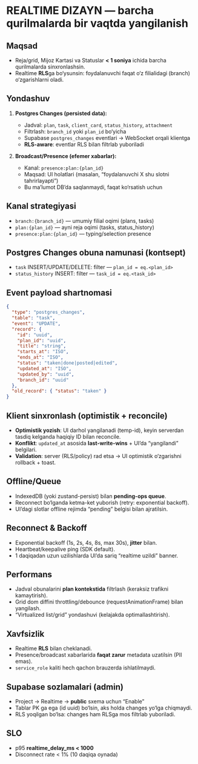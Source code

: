 # REALTIME DIZAYN — barcha qurilmalarda bir vaqtda yangilanish

## Maqsad
- Reja/grid, Mijoz Kartasi va Statuslar **< 1 soniya** ichida barcha qurilmalarda sinxronlashsin.
- Realtime **RLS**ga bo‘ysunsin: foydalanuvchi faqat o‘z filialidagi (branch) o‘zgarishlarni oladi.

## Yondashuv
1) **Postgres Changes (persisted data):**
   - Jadval: `plan`, `task`, `client_card`, `status_history`, `attachment`
   - Filtrlash: `branch_id` yoki `plan_id` bo‘yicha
   - Supabase `postgres_changes` eventlari → WebSocket orqali klientga
   - **RLS-aware**: eventlar RLS bilan filtrlab yuboriladi

2) **Broadcast/Presence (efemer xabarlar):**
   - Kanal: `presence:plan:{plan_id}`
   - Maqsad: UI holatlari (masalan, “foydalanuvchi X shu slotni tahrirlayapti”)
   - Bu ma’lumot DB’da saqlanmaydi, faqat ko‘rsatish uchun

## Kanal strategiyasi
- `branch:{branch_id}` — umumiy filial oqimi (plans, tasks)
- `plan:{plan_id}` — ayni reja oqimi (tasks, status_history)
- `presence:plan:{plan_id}` — typing/selection presence

## Postgres Changes obuna namunasi (kontsept)
- `task` INSERT/UPDATE/DELETE: filter — `plan_id = eq.<plan_id>`
- `status_history` INSERT: filter — `task_id = eq.<task_id>`

## Event payload shartnomasi
```json
{
  "type": "postgres_changes",
  "table": "task",
  "event": "UPDATE",
  "record": {
    "id": "uuid",
    "plan_id": "uuid",
    "title": "string",
    "starts_at": "ISO",
    "ends_at": "ISO",
    "status": "taken|done|posted|edited",
    "updated_at": "ISO",
    "updated_by": "uuid",
    "branch_id": "uuid"
  },
  "old_record": { "status": "taken" }
}
```

## Klient sinxronlash (optimistik + reconcile)
- **Optimistik yozish**: UI darhol yangilanadi (temp-id), keyin serverdan tasdiq kelganda haqiqiy ID bilan reconcile.
- **Konflikt**: `updated_at` asosida **last-write-wins** + UI’da “yangilandi” belgilari.
- **Validation**: server (RLS/policy) rad etsa → UI optimistik o‘zgarishni rollback + toast.

## Offline/Queue
- IndexedDB (yoki zustand-persist) bilan **pending-ops queue**.
- Reconnect bo‘lganda ketma-ket yuborish (retry: exponential backoff).
- UI’dagi slotlar offline rejimda “pending” belgisi bilan ajratilsin.

## Reconnect & Backoff
- Exponential backoff (1s, 2s, 4s, 8s, max 30s), **jitter** bilan.
- Heartbeat/keepalive ping (SDK default).
- 1 daqiqadan uzun uzilishlarda UI’da sariq “realtime uzildi” banner.

## Performans
- Jadval obunalarini **plan kontekstida** filtrlash (keraksiz trafikni kamaytirish).
- Grid dom diffini throttling/debounce (requestAnimationFrame) bilan yangilash.
- “Virtualized list/grid” yondashuvi (kelajakda optimallashtirish).

## Xavfsizlik
- Realtime **RLS** bilan cheklanadi.
- Presence/broadcast xabarlarida **faqat zarur** metadata uzatilsin (PII emas).
- `service_role` kaliti hech qachon brauzerda ishlatilmaydi.

## Supabase sozlamalari (admin)
- Project → Realtime → **public** sxema uchun “Enable”
- Tablar PK ga ega (id uuid) bo‘lsin, aks holda changes yo‘lga chiqmaydi.
- RLS yoqilgan bo‘lsa: changes ham RLSga mos filtrlab yuboriladi.

## SLO
- p95 **realtime_delay_ms < 1000**
- Disconnect rate < 1% (10 daqiqa oynada)
